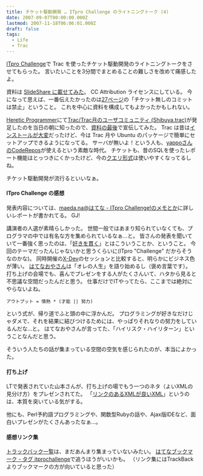 ```yaml
---
title: チケット駆動開発 … ITpro Challenge のライトニングトーク (4)
date: 2007-09-07T00:00:00.000Z
lastmod: 2007-11-18T06:06:01.000Z
draft: false
tags:
  - Life
  - Trac
---
```


[ITpro Challenge](http://itpro.nikkeibp.co.jp/article/Watcher/20070906/281310/)で Trac を使ったチケット駆動開発のライトニングトークをさせてもらった。 言いたいことを3分間でまとめることの難しさを改めて痛感したよ。

資料は [SlideShare に載せてみた](http://www.slideshare.net/machu/yet-another-tdd)。 CC Attribution ライセンスにしている。 今になって思えば、一番伝えたかったのは[27ページ](http://www.slideshare.net/machu/yet-another-tdd/27)の「チケット無しのコミットは禁止」ということ。 これを中心に資料を構成してもよかったかもしれない。

[Heretic Programmer](http://tidus.ultimania.org/diary/?date=20070906#p02)にて[Trac/Trac月のユーザコミュニティ (Shibuya.trac)](http://sourceforge.jp/projects/shibuya-trac/wiki/)が発足したのを当日の朝に知ったので、[資料の最後](http://www.slideshare.net/machu/yet-another-tdd/33)で宣伝してみた。 Trac は昔は[インストールが大変](/posts/20070718/p01)だったけど、今は Trac 月や Ubuntu のパッケージで簡単にセットアップできるようになってる。 サーバが無いよ！という人も、[yappoさんのCodeRepos](http://blog.yappo.jp/yappo/archives/000527.html)が使えるという素敵な時代。 チケットも、昔のSQLを使ったレポート機能はとっつきにくかったけど、今の[クエリ形式](http://www.machu.jp/trac/query)は使いやすくなってるしね。

チケット駆動開発が流行るといいなぁ。

#### ITpro Challenge の感想

発表内容については、[maeda.na@はてな - ITpro Challenge!のメモとか](http://d.hatena.ne.jp/maedana/20070907/1189167350)に詳しいレポートが書かれてる。 GJ!

講演者の人選が素晴らしかった。 世間一般ではあまり知られていなくても、プログラマの中では有名な方を集められているなぁ…と。 皆さんの発表を聞いていて一番強く思ったのは、「[好きを貫く](http://d.hatena.ne.jp/umedamochio/20070331/p1)」とはこういうことか、ということ。 今回のテーマだったんじゃないかと思うくらいに(ITpro "Challenge" だからそうなのかな)。 同時開催の[X-Dev](http://itpro.nikkeibp.co.jp/ev/xdev/index.html)のセッションと比較すると、明らかにビジネス色が薄い。 [はてなおやさん](http://d.hatena.ne.jp/naoya/)は「オレの人生」を語り始めるし（褒め言葉です）。 打ち上げの会場でも、喜んでプレゼンをする人がたくさんいて、ハタから見ると不思議な空間だったんだと思う。 仕事だけでITやってたら、ここまでは絶対にやらないよね。

```
アウトプット = 情熱 * (才能 || 努力)
```

という式が、帰り道でふと頭の中に浮かんだ。 プログラミングが好きなだけじゃダメで、それを結果に結びつけるためには、やっぱりそれなりの努力をしているんだな…と。 はてなおやさんが言ってた、「ハイリスク・ハイリターン」ということなんだと思う。

そういう人たちの話が集まっている空間の空気を感じられたのが、本当によかった。

#### 打ち上げ

LTで発表されていた山本さんが、打ち上げの場でもう一つのネタ（よいXMLの見分け方）をプレゼンされてた。 「[リンクのあるXMLが良いXML](http://yohei-y.blogspot.com/2007/09/rest-xml.html)」というのは、本質を突いている気がする。

他にも、Perl予約語プログラミングや、関数型Rubyの話や、Ajax版IDEなど、面白いプレゼンがたくさんあったなぁ…。

#### 感想リンク集

[トラックバック一覧](http://blog.nikkeibp.co.jp/cgi-bin/mt/mt-tb.cgi?__mode=view&entry_id=146457)は、まだあんまり集まっていないみたい。 [はてなブックマーク - タグ itprochallenge](http://b.hatena.ne.jp/t/itprochallenge?sort=eid)で追うほうがいいかも。 （リンク集にはTrackBackよりブックマークの方が向いていると思った）
